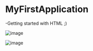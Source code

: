 # MyFirstApplication
-Getting started with HTML ;)

![image](https://github.com/EmStachowiak/My-start-with-HTML/assets/107054955/8e744656-aff7-4283-8b71-c27adb313d56)

![image](https://github.com/EmStachowiak/My-start-with-HTML/assets/107054955/06a147fd-7262-4337-afac-f743c8ac8eff)


